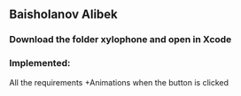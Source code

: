 ## Baisholanov Alibek

### Download the folder xylophone and open in Xcode

### Implemented:
All the requirements
+Animations when the button is clicked
